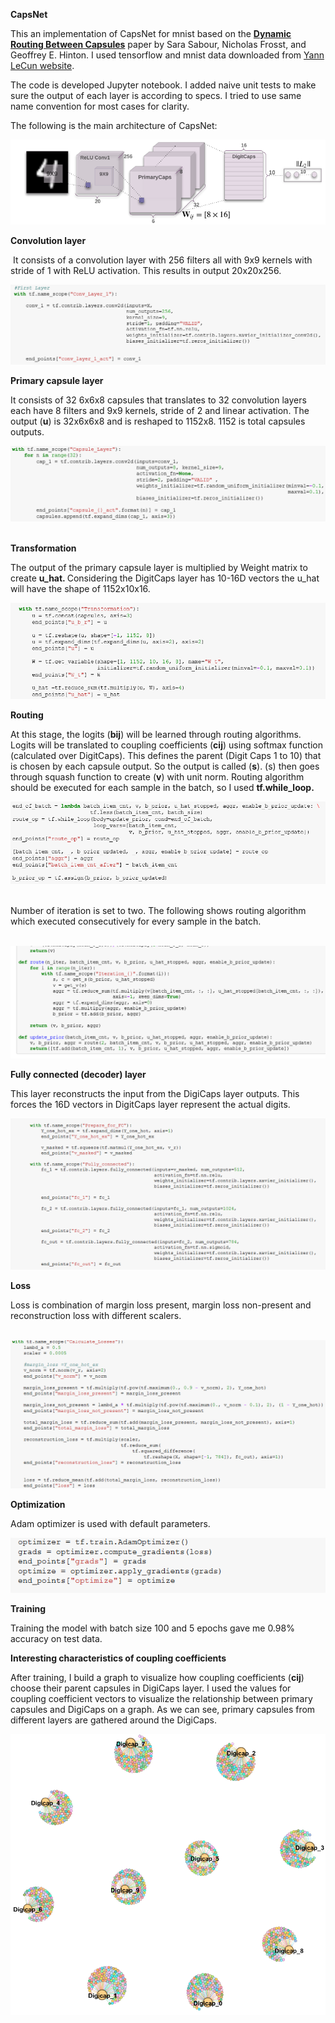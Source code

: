 <p><strong>CapsNet</strong></p>
<p>This an implementation of CapsNet for mnist based on the <a href="https://arxiv.org/abs/1710.09829"><strong>Dynamic Routing Between Capsules</strong></a> paper by Sara Sabour, Nicholas Frosst, and Geoffrey E. Hinton. I used tensorflow and mnist data downloaded from <a href="http://yann.lecun.com/exdb/mnist/">Yann LeCun website</a>.</p>
<p>The code is developed Jupyter notebook. I added naive unit tests to make sure the output of each layer is according to specs. I tried to use same name convention for most cases for clarity.</p>
<p>The following is the main architecture of CapsNet:</p>
<p><img src="https://github.com/shawnrca/CapsNET-concepts/blob/master/pics/1.png" alt="1" /></p>
<p><strong>Convolution layer</strong></p>
<p>&nbsp;It consists of a convolution layer with 256 filters all with 9x9 kernels with stride of 1 with ReLU activation. This results in output 20x20x256.</p>
<p><img src="https://github.com/shawnrca/CapsNET-concepts/blob/master/pics/2.png" alt="2" /></p>
<p><strong>Primary capsule layer</strong></p>
<p>It consists of 32 6x6x8 capsules that translates to 32 convolution layers each have 8 filters and 9x9 kernels, stride of 2 and linear activation. The output (<strong>u</strong>) is 32x6x6x8 and is reshaped to 1152x8. 1152 is total capsules outputs.&nbsp;</p>
<p><img src="https://github.com/shawnrca/CapsNET-concepts/blob/master/pics/3.png" alt="3" />&nbsp;</p>
<p><strong>Transformation</strong></p>
<p>The output of the primary capsule layer is multiplied by Weight matrix to create <strong>u_hat. </strong>Considering the DigitCaps layer has 10-16D vectors the u_hat will have the shape of 1152x10x16.<strong><br /></strong></p>
<p><strong><img src="https://github.com/shawnrca/CapsNET-concepts/blob/master/pics/4.png" alt="4" /></strong></p>
<p><strong>Routing</strong></p>
<p>At this stage, the logits (<strong>bij</strong>) will be learned through routing algorithms. Logits will be translated to coupling coefficients (<strong>cij</strong>) using softmax function (calculated over DigitCaps). This defines the parent (Digit Caps 1 to 10) that is chosen by each capsule output. So the output is called (<strong>s</strong>). (s) then goes through squash function to create (<strong>v</strong>) with unit norm. Routing algorithm should be executed for each sample in the batch, so I used <strong>tf.while_loop.</strong></p>
<p><strong><img src="https://github.com/shawnrca/CapsNET-concepts/blob/master/pics/5.png" alt="5" /></strong>&nbsp;</p>
<p>Number of iteration is set to two. The following shows routing algorithm which executed consecutively for every sample in the batch.</p>
<p>&nbsp;<img src="https://github.com/shawnrca/CapsNET-concepts/blob/master/pics/6.png" alt="6" /></p>
<p><strong>Fully connected (decoder) layer</strong></p>
<p>This layer reconstructs the input from the DigiCaps layer outputs. This forces the 16D vectors in DigitCaps layer represent the actual digits.&nbsp;</p>
<p><img src="https://github.com/shawnrca/CapsNET-concepts/blob/master/pics/7.png" alt="7" /></p>
<p><strong>Loss</strong></p>
<p>Loss is combination of margin loss present, margin loss non-present and reconstruction loss with different scalers.</p>
<p>&nbsp;<img src="https://github.com/shawnrca/CapsNET-concepts/blob/master/pics/8.png" alt="8" /></p>
<p><strong>Optimization</strong></p>
<p>Adam optimizer is used with default parameters.</p>
<p><img src="https://github.com/shawnrca/CapsNET-concepts/blob/master/pics/9.png" alt="9" /></p>
<p><strong>Training</strong></p>
<p>Training the model with batch size 100 and 5 epochs gave me 0.98% accuracy on test data.&nbsp;</p>
<p><strong>Interesting characteristics of coupling coefficients</strong></p>
<p>After training, I build a graph to visualize how coupling coefficients (<strong>cij</strong>) choose their parent capsules in DigiCaps layer. I used the values for coupling coefficient vectors to visualize the relationship between primary capsules and DigiCaps on a graph. As we can see, primary capsules from different layers are gathered around the DigiCaps.&nbsp;</p>
<p><img src="https://github.com/shawnrca/CapsNET-concepts/blob/master/pics/10.png" alt="10" /></p>
